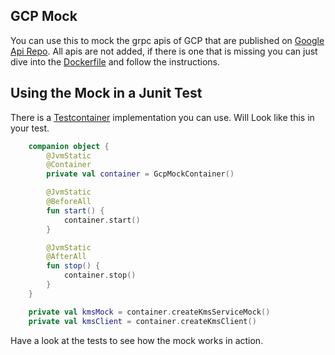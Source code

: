 ## GCP Mock

You can use this to mock the grpc apis of GCP that are published on [Google Api Repo](https://github.com/googleapis/googleapis). All apis are not added, if there is one that is missing you can just dive into the [Dockerfile](docker/Dockerfile) and follow the instructions.

## Using the Mock in a Junit Test
There is a [Testcontainer](https://testcontainers.com/) implementation you can use.
Will Look like this in your test.
```kotlin
    companion object {
        @JvmStatic
        @Container
        private val container = GcpMockContainer()

        @JvmStatic
        @BeforeAll
        fun start() {
            container.start()
        }

        @JvmStatic
        @AfterAll
        fun stop() {
            container.stop()
        }
    }

    private val kmsMock = container.createKmsServiceMock()
    private val kmsClient = container.createKmsClient()
```

Have a look at the tests to see how the mock works in action.
